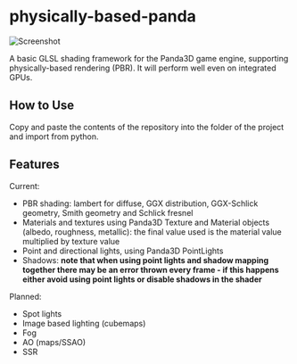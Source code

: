 # physically-based-panda
![Screenshot](https://raw.githubusercontent.com/typewriter1/physically-based-panda/master/car.jpg)

A basic GLSL shading framework for the Panda3D game engine, supporting physically-based rendering (PBR). It will perform well even on integrated GPUs.

## How to Use

Copy and paste the contents of the repository into the folder of the project and import from python.

## Features

Current:
- PBR shading: lambert for diffuse, GGX distribution, GGX-Schlick geometry, Smith geometry and  Schlick fresnel
- Materials and textures  using Panda3D Texture and Material objects (albedo, roughness, metallic): the final value used is the material value multiplied by texture value
- Point  and directional lights, using Panda3D PointLights
- Shadows: __note that when using point lights and shadow mapping together there may be an error thrown every frame - if this happens either avoid using point lights or disable shadows in the shader__

Planned:
- Spot lights
- Image based lighting (cubemaps)
- Fog
- AO (maps/SSAO)
- SSR


